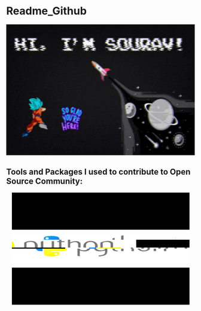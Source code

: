 # Readme_Github
<p align="center">
  <img width="650" height="350" src="https://github.com/Royingame/Readme_Github/blob/main/Animated%20GIF-downsized_large.gif">
</p>

## Tools and Packages I used to contribute to Open Source Community:

<p align="center">
  <img width="475" height="300" src="https://github.com/Royingame/Readme_Github/blob/main/tools_used.gif">
</p>
